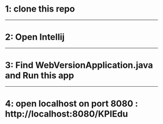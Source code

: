 # 1: clone this repo
---
# 2: Open Intellij
---
# 3: Find WebVersionApplication.java and Run this app
---
# 4: open localhost on port 8080 : http://localhost:8080/KPIEdu
